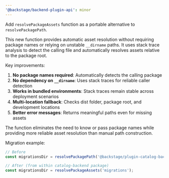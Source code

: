 ```yaml
---
'@backstage/backend-plugin-api': minor
---
```


Add `resolvePackageAssets` function as a portable alternative to `resolvePackagePath`.

This new function provides automatic asset resolution without requiring package names or relying on unstable `__dirname` paths. It uses stack trace analysis to detect the calling file and automatically resolves assets relative to the package root.

Key improvements:
1. **No package names required**: Automatically detects the calling package
2. **No dependency on `__dirname`**: Uses stack traces for reliable caller detection
3. **Works in bundled environments**: Stack traces remain stable across deployment scenarios  
4. **Multi-location fallback**: Checks dist folder, package root, and development locations
5. **Better error messages**: Returns meaningful paths even for missing assets

The function eliminates the need to know or pass package names while providing more reliable asset resolution than manual path construction.

Migration example:
```ts
// Before
const migrationsDir = resolvePackagePath('@backstage/plugin-catalog-backend', 'migrations');

// After (from within catalog-backend package)
const migrationsDir = resolvePackageAssets('migrations');
```